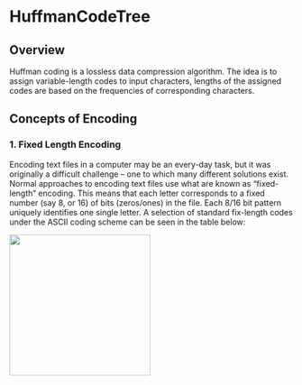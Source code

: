 # HuffmanCodeTree

## Overview 
Huffman coding is a lossless data compression algorithm. The idea is to assign variable-length codes to input characters, lengths of the assigned codes are based on the frequencies of corresponding characters. 

## Concepts of Encoding 

### 1. Fixed Length Encoding 

Encoding text files in a computer may be an every-day task, but it was originally a difficult challenge
– one to which many different solutions exist. Normal approaches to encoding text files use what
are known as “fixed-length” encoding. This means that each letter corresponds to a fixed number
(say 8, or 16) of bits (zeros/ones) in the file. Each 8/16 bit pattern uniquely identifies one single
letter. A selection of standard fix-length codes under the ASCII coding scheme can be seen in the
table below:

<img src = "https://github.com/juunjii/HuffmanCodeTree/assets/83564748/93755857-4681-4f6e-9ca1-921238415814" width= "250"  height = "250">

